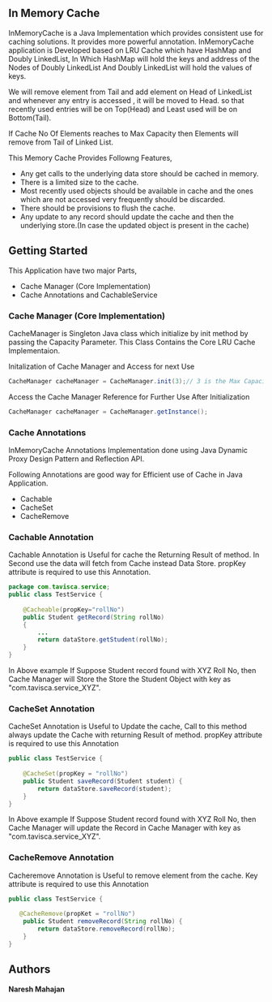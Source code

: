 ## In Memory Cache
InMemoryCache is a Java Implementation which provides consistent use for caching solutions. It provides more powerful annotation. 
InMemoryCache application is Developed based on LRU Cache which have HashMap and Doubly LinkedList, In Which HashMap will hold the keys and address of the Nodes of Doubly LinkedList  And Doubly LinkedList will hold the values of keys.  

We will remove element from Tail  and add element on Head of LinkedList and whenever any entry is accessed , it will be moved to Head. so that recently used entries will be on Top(Head) and Least used will be on Bottom(Tail).

If Cache No Of Elements reaches to Max Capacity then Elements will remove from Tail of Linked List.

This Memory Cache Provides Followng Features,
 
* Any get calls to the underlying data store should be cached in memory.
* There is a limited size to the cache.
* Most recently used objects should be available in cache and the ones which are not accessed very frequently should be discarded.
* There should be provisions to flush the cache.
* Any update to any record should  update the cache and then the underlying store.(In case the updated object is present in the cache)

## Getting Started

This Application have two major Parts,
* Cache Manager (Core Implementation)
* Cache Annotations and CachableService

### Cache Manager (Core Implementation)

CacheManager is Singleton Java class which initialize by init method by passing the Capacity Parameter. This Class Contains the Core LRU Cache Implementaion.

Initalization of Cache Manager and Access for next Use
```java
CacheManager cacheManager = CacheManager.init(3);// 3 is the Max Capacity of Cache Manager
```

Access the Cache Manager Reference for Further Use After Initialization
```java
CacheManager cacheManager = CacheManager.getInstance();
```
### Cache Annotations

InMemoryCache Annotations Implementation done using Java Dynamic Proxy Design Pattern and Reflection API.

Following Annotations are good way for Efficient use of Cache in Java Application.
* Cachable
* CacheSet
* CacheRemove

### Cachable Annotation
 Cachable Annotation is Useful for cache the Returning Result of method. In Second use the data will fetch from Cache instead Data Store.
 propKey attribute is required to use this Annotation.
 
```java
package com.tavisca.service;
public class TestService {
    
    @Cacheable(propKey="rollNo")
    public Student getRecord(String rollNo)
    {
    	...
    	return dataStore.getStudent(rollNo);
    }
}
```
In Above example If Suppose Student record found with XYZ Roll No, then Cache Manager will Store the Store the Student Object with key as "com.tavisca.service_XYZ".

### CacheSet Annotation
 CacheSet Annotation is Useful to Update the cache, Call to this method always update the Cache with returning Result of method. propKey attribute is required to use this Annotation
 
```java
public class TestService {
    
    @CacheSet(propKey = "rollNo")
	public Student saveRecord(Student student) {
		return dataStore.saveRecord(student);
	}
}
```
In Above example If Suppose Student record found with XYZ Roll No, then Cache Manager will update the Record in Cache Manager with key as "com.tavisca.service_XYZ".

### CacheRemove Annotation
 Cacheremove Annotation is Useful to remove element from the cache. Key attribute is required to use this Annotation
 
```java
public class TestService {
    
   @CacheRemove(propKet = "rollNo")
	public Student removeRecord(String rollNo) {
		return dataStore.removeRecord(rollNo);
	}
}
```

## Authors

 **Naresh Mahajan**
